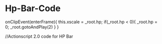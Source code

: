 Hp-Bar-Code
===========
onClipEvent(enterFrame){
	this.xscale = _root.hp;
	if(_root.hp < 0){
		_root.hp = 0;
		_root.gotoAndPlay(2)
	}
}


//Actionscript 2.0 code for HP Bar
